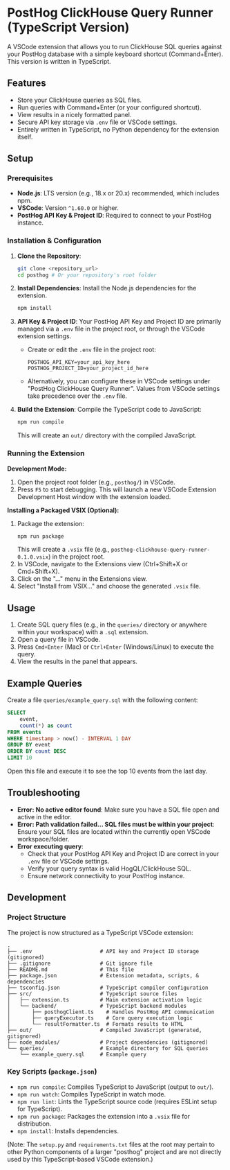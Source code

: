 # PostHog ClickHouse Query Runner (TypeScript Version)

A VSCode extension that allows you to run ClickHouse SQL queries against your PostHog database with a simple keyboard shortcut (Command+Enter). This version is written in TypeScript.

## Features

- Store your ClickHouse queries as SQL files.
- Run queries with Command+Enter (or your configured shortcut).
- View results in a nicely formatted panel.
- Secure API key storage via `.env` file or VSCode settings.
- Entirely written in TypeScript, no Python dependency for the extension itself.

## Setup

### Prerequisites

- **Node.js**: LTS version (e.g., 18.x or 20.x) recommended, which includes npm.
- **VSCode**: Version `^1.60.0` or higher.
- **PostHog API Key & Project ID**: Required to connect to your PostHog instance.

### Installation & Configuration

1.  **Clone the Repository**:

    ```bash
    git clone <repository_url>
    cd posthog # Or your repository's root folder
    ```

2.  **Install Dependencies**:
    Install the Node.js dependencies for the extension.

    ```bash
    npm install
    ```

3.  **API Key & Project ID**:
    Your PostHog API Key and Project ID are primarily managed via a `.env` file in the project root, or through the VSCode extension settings.

    - Create or edit the `.env` file in the project root:
      ```env
      POSTHOG_API_KEY=your_api_key_here
      POSTHOG_PROJECT_ID=your_project_id_here
      ```
    - Alternatively, you can configure these in VSCode settings under "PostHog ClickHouse Query Runner". Values from VSCode settings take precedence over the `.env` file.

4.  **Build the Extension**:
    Compile the TypeScript code to JavaScript:
    ```bash
    npm run compile
    ```
    This will create an `out/` directory with the compiled JavaScript.

### Running the Extension

**Development Mode:**

1.  Open the project root folder (e.g., `posthog/`) in VSCode.
2.  Press `F5` to start debugging. This will launch a new VSCode Extension Development Host window with the extension loaded.

**Installing a Packaged VSIX (Optional):**

1.  Package the extension:
    ```bash
    npm run package
    ```
    This will create a `.vsix` file (e.g., `posthog-clickhouse-query-runner-0.1.0.vsix`) in the project root.
2.  In VSCode, navigate to the Extensions view (Ctrl+Shift+X or Cmd+Shift+X).
3.  Click on the "..." menu in the Extensions view.
4.  Select "Install from VSIX..." and choose the generated `.vsix` file.

## Usage

1.  Create SQL query files (e.g., in the `queries/` directory or anywhere within your workspace) with a `.sql` extension.
2.  Open a query file in VSCode.
3.  Press `Cmd+Enter` (Mac) or `Ctrl+Enter` (Windows/Linux) to execute the query.
4.  View the results in the panel that appears.

## Example Queries

Create a file `queries/example_query.sql` with the following content:

```sql
SELECT
    event,
    count(*) as count
FROM events
WHERE timestamp > now() - INTERVAL 1 DAY
GROUP BY event
ORDER BY count DESC
LIMIT 10
```

Open this file and execute it to see the top 10 events from the last day.

## Troubleshooting

- **Error: No active editor found**: Make sure you have a SQL file open and active in the editor.
- **Error: Path validation failed... SQL files must be within your project**: Ensure your SQL files are located within the currently open VSCode workspace/folder.
- **Error executing query**:
  - Check that your PostHog API Key and Project ID are correct in your `.env` file or VSCode settings.
  - Verify your query syntax is valid HogQL/ClickHouse SQL.
  - Ensure network connectivity to your PostHog instance.

## Development

### Project Structure

The project is now structured as a TypeScript VSCode extension:

```
.
├── .env                      # API key and Project ID storage (gitignored)
├── .gitignore                # Git ignore file
├── README.md                 # This file
├── package.json              # Extension metadata, scripts, & dependencies
├── tsconfig.json             # TypeScript compiler configuration
├── src/                      # TypeScript source files
│   ├── extension.ts          # Main extension activation logic
│   └── backend/              # TypeScript backend modules
│       ├── posthogClient.ts    # Handles PostHog API communication
│       ├── queryExecutor.ts    # Core query execution logic
│       └── resultFormatter.ts  # Formats results to HTML
├── out/                      # Compiled JavaScript (generated, gitignored)
├── node_modules/             # Project dependencies (gitignored)
└── queries/                  # Example directory for SQL queries
    └── example_query.sql     # Example query
```

### Key Scripts (`package.json`)

- `npm run compile`: Compiles TypeScript to JavaScript (output to `out/`).
- `npm run watch`: Compiles TypeScript in watch mode.
- `npm run lint`: Lints the TypeScript source code (requires ESLint setup for TypeScript).
- `npm run package`: Packages the extension into a `.vsix` file for distribution.
- `npm install`: Installs dependencies.

(Note: The `setup.py` and `requirements.txt` files at the root may pertain to other Python components of a larger "posthog" project and are not directly used by this TypeScript-based VSCode extension.)
